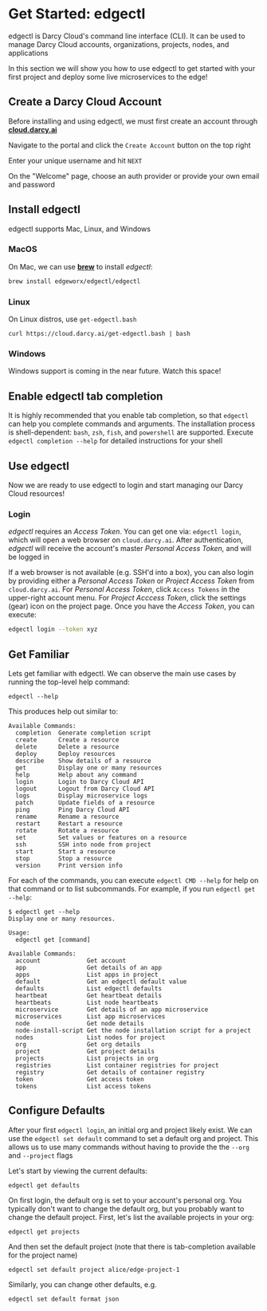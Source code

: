 # Get Started: edgectl

edgectl is Darcy Cloud's command line interface (CLI). It can be used to manage Darcy Cloud accounts, organizations, projects, nodes, and applications

In this section we will show you how to use edgectl to get started with your first project and deploy some live microservices to the edge!

## Create a Darcy Cloud Account

Before installing and using edgectl, we must first create an account through [**cloud.darcy.ai**](https://cloud.darcy.ai)

Navigate to the portal and click the `Create Account` button on the top right

Enter your unique username and hit `NEXT`

On the "Welcome" page, choose an auth provider or provide your own email and password

## Install edgectl

edgectl supports Mac, Linux, and Windows

### MacOS

On Mac, we can use [**brew**](https://brew.sh) to install _edgectl_:

```bash
brew install edgeworx/edgectl/edgectl
```

### Linux

On Linux distros, use `get-edgectl.bash`

```
curl https://cloud.darcy.ai/get-edgectl.bash | bash
```

### Windows

Windows support is coming in the near future. Watch this space!

## Enable edgectl tab completion

It is highly recommended that you enable tab completion, so that `edgectl` can help you complete commands and arguments. The installation process is shell-dependent: `bash`, `zsh`, `fish`, and `powershell` are supported. Execute `edgectl completion --help` for detailed instructions for your shell

## Use edgectl

Now we are ready to use edgectl to login and start managing our Darcy Cloud resources!

### Login

_edgectl_ requires an _Access Token_. You can get one via: `edgectl login`, which will open a web browser on `cloud.darcy.ai`. After authentication, _edgectl_ will receive the account's master _Personal Access Token,_ and will be logged in

If a web browser is not available (e.g. SSH'd into a box), you can also login by providing either a _Personal Access Token_ or _Project Access Token_ from `cloud.darcy.ai`. For _Personal Access Token_, click `Access Tokens` in the upper-right account menu. For _Project Acccess Token_, click the settings (gear) icon on the project page. Once you have the _Access Token_, you can execute:

```bash
edgectl login --token xyz
```

## Get Familiar

Lets get familiar with edgectl. We can observe the main use cases by running the top-level help command:

```
edgectl --help
```

This produces help out similar to:

```
Available Commands:
  completion  Generate completion script
  create      Create a resource
  delete      Delete a resource
  deploy      Deploy resources
  describe    Show details of a resource
  get         Display one or many resources
  help        Help about any command
  login       Login to Darcy Cloud API
  logout      Logout from Darcy Cloud API
  logs        Display microservice logs
  patch       Update fields of a resource
  ping        Ping Darcy Cloud API
  rename      Rename a resource
  restart     Restart a resource
  rotate      Rotate a resource
  set         Set values or features on a resource
  ssh         SSH into node from project
  start       Start a resource
  stop        Stop a resource
  version     Print version info
```

For each of the commands, you can execute `edgectl CMD --help` for help on that command or to list subcommands. For example, if you run `edgectl get --help`:

```
$ edgectl get --help
Display one or many resources.

Usage:
  edgectl get [command]

Available Commands:
  account             Get account
  app                 Get details of an app
  apps                List apps in project
  default             Get an edgectl default value
  defaults            List edgectl defaults
  heartbeat           Get heartbeat details
  heartbeats          List node heartbeats
  microservice        Get details of an app microservice
  microservices       List app microservices
  node                Get node details
  node-install-script Get the node installation script for a project
  nodes               List nodes for project
  org                 Get org details
  project             Get project details
  projects            List projects in org
  registries          List container registries for project
  registry            Get details of container registry
  token               Get access token
  tokens              List access tokens
```

## Configure Defaults

After your first `edgectl login`, an initial org and project likely exist. We can use the `edgectl set default` command to set a default org and project. This allows us to use many commands without having to provide the the `--org` and `--project` flags

Let's start by viewing the current defaults:

```
edgectl get defaults
```

On first login, the default org is set to your account's personal org. You typically don't want to change the default org, but you probably want to change the default project. First, let's list the available projects in your org:

```
edgectl get projects
```

And then set the default project (note that there is tab-completion available for the project name)

```
edgectl set default project alice/edge-project-1
```

Similarly, you can change other defaults, e.g.

```
edgectl set default format json
```

